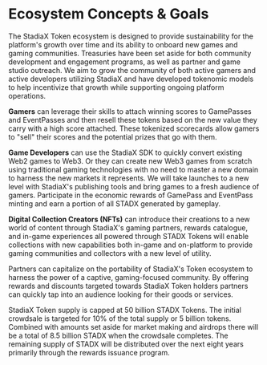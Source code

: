 # Ecosystem Concepts & Goals

The StadiaX Token ecosystem is designed to provide sustainability for the platform's growth over time and its ability to onboard new games and gaming communities. Treasuries have been set aside for both community development and engagement programs, as well as partner and game studio outreach. We aim to grow the community of both active gamers and active developers utilizing StadiaX and have developed tokenomic models to help incentivize that growth while supporting ongoing platform operations.&#x20;

**Gamers** can leverage their skills to attach winning scores to GamePasses and EventPasses and then resell these tokens based on the new value they carry with a high score attached. These tokenized scorecards allow gamers to "sell" their scores and the potential prizes that go with them.

**Game Developers** can use the StadiaX SDK to quickly convert existing Web2 games to Web3. Or they can create new Web3 games from scratch using traditional gaming technologies with no need to master a new domain to harness the new markets it represents. We will take launches to a new level with StadiaX's publishing tools and bring games to a fresh audience of gamers. Participate in the economic rewards of GamePass and EventPass minting and earn a portion of all STADX generated by gameplay.

**Digital Collection Creators (NFTs)** can introduce their creations to a new world of content through StadiaX's gaming partners, rewards catalogue, and in-game experiences all powered through STADX Tokens will enable collections with new capabilities both in-game and on-platform to provide gaming communities and collectors with a new level of utility.&#x20;

Partners can capitalize on the portability of StadiaX's Token ecosystem to harness the power of a captive, gaming-focused community. By offering rewards and discounts targeted towards StadiaX Token holders partners can quickly tap into an audience looking for their goods or services.

StadiaX Token supply is capped at 50 billion STADX Tokens. The initial crowdsale is targeted for 10% of the total supply or 5 billion tokens. Combined with amounts set aside for market making and airdrops there will be a total of 8.5 billion STADX when the crowdsale completes. The remaining supply of STADX will be distributed over the next eight years primarily through the rewards issuance program.

